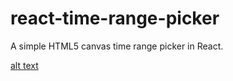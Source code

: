 # react-time-range-picker
A simple HTML5 canvas time range picker in React.


[alt text](https://media.giphy.com/media/3ohhwrF8jULLdjhamY/giphy.gif)
